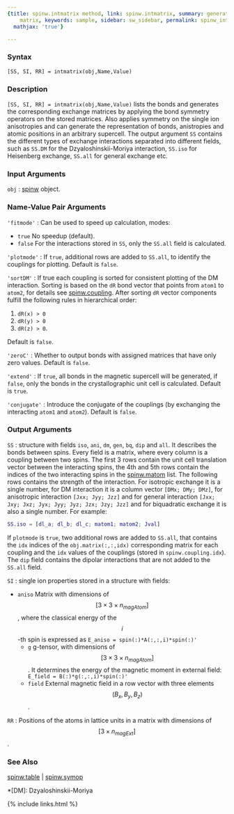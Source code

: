 ```yaml
---
{title: spinw.intmatrix method, link: spinw.intmatrix, summary: generates interaction
    matrix, keywords: sample, sidebar: sw_sidebar, permalink: spinw_intmatrix, folder: spinw,
  mathjax: 'true'}

---
```

  
### Syntax
  
`[SS, SI, RR] = intmatrix(obj,Name,Value)`
  
### Description
  
`[SS, SI, RR] = intmatrix(obj,Name,Value)` lists the bonds and generates
the corresponding exchange matrices by applying the bond symmetry
operators on the stored matrices. Also applies symmetry on the single ion
anisotropies and can generate the representation of bonds, anistropies
and atomic positions in an arbitrary supercell. The output argument `SS`
contains the different types of exchange interactions separated into
different fields, such as `SS.DM` for the Dzyaloshinskii-Moriya
interaction, `SS.iso` for Heisenberg exchange, `SS.all` for general
exchange etc.
  
### Input Arguments
  
`obj`
: [spinw](spinw) object.
  
### Name-Value Pair Arguments
  
`'fitmode'`
: Can be used to speed up calculation, modes:
  * `true`    No speedup (default).
  * `false`   For the interactions stored in `SS`, only the
              `SS.all` field is calculated.
  
`'plotmode'`
: If `true`, additional rows are added to `SS.all`, to identify
  the couplings for plotting. Default is `false`.
  
`'sortDM'`
: If true each coupling is sorted for consistent plotting of
  the DM interaction. Sorting is based on the `dR` bond vector that
  points from `atom1` to `atom2`, for details see [spinw.coupling](spinw_coupling).
  After sorting `dR` vector components fulfill the following rules in
  hierarchical order:
  1. `dR(x) > 0`
  2. `dR(y) > 0`
  3. `dR(z) > 0`.
 
  Default is `false`.
  
`'zeroC'`
: Whether to output bonds with assigned matrices that have only
  zero values. Default is `false`.
  
`'extend'`
: If `true`, all bonds in the magnetic supercell will be
  generated, if `false`, only the bonds in the crystallographic
  unit cell is calculated. Default is `true`.
  
`'conjugate'`
: Introduce the conjugate of the couplings (by exchanging the interacting
  `atom1` and `atom2`). Default is `false`.
  
### Output Arguments
  
`SS`
: structure with fields `iso`, `ani`, `dm`, `gen`, `bq`, `dip` and
  `all`. It describes the bonds between spins. Every field is a matrix,
              where every column is a coupling between two spins. The
              first 3 rows contain the unit cell translation vector
              between the interacting spins, the 4th and 5th rows contain
              the indices of the two interacting spins in the
              [spinw.matom](spinw_matom) list. The following rows contains the
              strength of the interaction. For isotropic exchange it is a
              single number, for DM interaction it is a column vector
              `[DMx; DMy; DMz]`, for anisotropic interaction `[Jxx; Jyy;
              Jzz]` and for general interaction `[Jxx; Jxy; Jxz; Jyx; Jyy;
              Jyz; Jzx; Jzy; Jzz]` and for biquadratic exchange it is also
              a single number. For example:
  ```matlab
  SS.iso = [dl_a; dl_b; dl_c; matom1; matom2; Jval]
  ```
  If `plotmode` is `true`, two additional rows are added to `SS.all`,
              that contains the `idx` indices of the
              `obj.matrix(:,:,idx)` corresponding matrix for each
              coupling and the `idx` values of the couplings (stored in
              `spinw.coupling.idx`). The `dip` field contains the dipolar
              interactions that are not added to the `SS.all` field.
 
`SI`
: single ion properties stored in a structure with fields:
  * `aniso`   Matrix with dimensions of $$[3\times 3\times n_{magAtom}]$$,
              where the classical energy of the $$i$$-th spin is expressed
              as `E_aniso = spin(:)*A(:,:,i)*spin(:)'`
	* `g`       g-tensor, with dimensions of $$[3\times 3\times n_{magAtom}]$$. It determines
              the energy of the magnetic moment in external field:
              `E_field = B(:)*g(:,:,i)*spin(:)'`
	* `field`   External magnetic field in a row vector with three elements $$(B_x, B_y, B_z)$$.
 
`RR`
: Positions of the atoms in lattice units in a matrix with dimensions of $$[3\times n_{magExt}]$$.
  
### See Also
  
[spinw.table](spinw_table) \| [spinw.symop](spinw_symop)
 
*[DM]: Dzyaloshinskii-Moriya
 

{% include links.html %}
